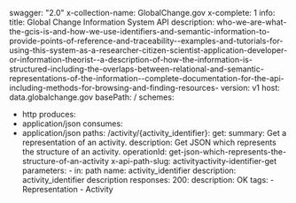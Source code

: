 swagger: "2.0"
x-collection-name: GlobalChange.gov
x-complete: 1
info:
  title: Global Change Information System API
  description: who-we-are-what-the-gcis-is-and-how-we-use-identifiers-and-semantic-information-to-provide-points-of-reference-and-traceability--examples-and-tutorials-for-using-this-system-as-a-researcher-citizen-scientist-application-developer-or-information-theorist--a-description-of-how-the-information-is-structured-including-the-overlaps-between-relational-and-semantic-representations-of-the-information--complete-documentation-for-the-api-including-methods-for-browsing-and-finding-resources-
  version: v1
host: data.globalchange.gov
basePath: /
schemes:
- http
produces:
- application/json
consumes:
- application/json
paths:
  /activity/{activity_identifier}:
    get:
      summary: Get a representation of an activity.
      description: Get JSON which represents the structure of an activity.
      operationId: get-json-which-represents-the-structure-of-an-activity
      x-api-path-slug: activityactivity-identifier-get
      parameters:
      - in: path
        name: activity_identifier
        description: activity_identifier description
      responses:
        200:
          description: OK
      tags:
      - Representation
      - Activity